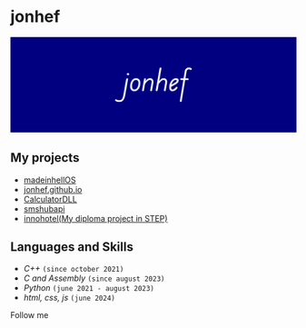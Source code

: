 # jonhef

![jonhef](https://github.com/jonhef/Jonhef/blob/main/%D0%9D%D0%BE%D0%B2%D1%8B%D0%B9%20%D0%BF%D1%80%D0%BE%D0%B5%D0%BA%D1%82(3).png?raw=true)


## My projects
- [madeinhellOS](https://github.com/jonhef/madeinhellOS)
- [jonhef.github.io](https://github.com/jonhef/jonhef.github.io)
- [CalculatorDLL](https://github.com/jonhef/CalculatorDLL)
- [smshubapi](https://github.com/jonhef/smshubapi)
- [innohotel(My diploma project in STEP)](https://github.com/jonhef/innohotel)

## Languages and Skills
- *C++* `(since october 2021)`
- *C and Assembly* `(since august 2023)`
- *Python* `(june 2021 - august 2023)`
- *html, css, js* `(june 2024)`

Follow me